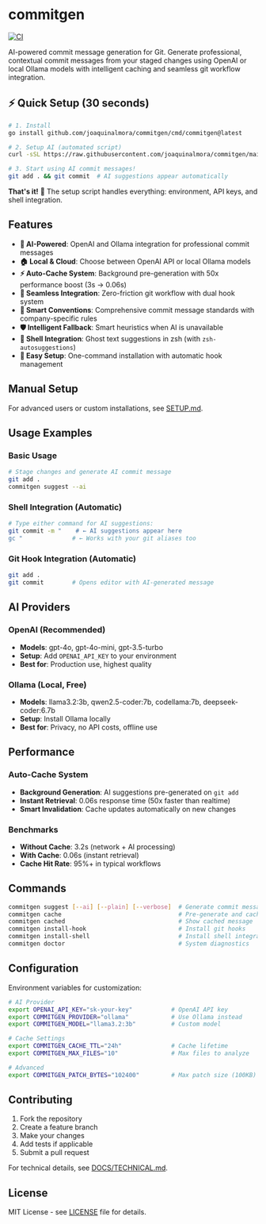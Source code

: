 # commitgen

[![CI](https://github.com/joaquinalmora/commitgen/actions/workflows/ci.yml/badge.svg)](https://github.com/joaquinalmora/commitgen/actions/workflows/ci.yml)

AI-powered commit message generation for Git. Generate professional, contextual commit messages from your staged changes using OpenAI or local Ollama models with intelligent caching and seamless git workflow integration.

## ⚡ Quick Setup (30 seconds)

```bash
# 1. Install
go install github.com/joaquinalmora/commitgen/cmd/commitgen@latest

# 2. Setup AI (automated script)
curl -sSL https://raw.githubusercontent.com/joaquinalmora/commitgen/main/scripts/setup.sh | bash

# 3. Start using AI commit messages!
git add . && git commit  # AI suggestions appear automatically
```

**That's it!** 🎉 The setup script handles everything: environment, API keys, and shell integration.

## Features

- **🤖 AI-Powered**: OpenAI and Ollama integration for professional commit messages
- **🏠 Local & Cloud**: Choose between OpenAI API or local Ollama models  
- **⚡ Auto-Cache System**: Background pre-generation with 50x performance boost (3s → 0.06s)
- **🔄 Seamless Integration**: Zero-friction git workflow with dual hook system
- **📝 Smart Conventions**: Comprehensive commit message standards with company-specific rules
- **🛡️ Intelligent Fallback**: Smart heuristics when AI is unavailable
- **🚀 Shell Integration**: Ghost text suggestions in zsh (with `zsh-autosuggestions`)
- **🔧 Easy Setup**: One-command installation with automatic hook management

## Manual Setup

For advanced users or custom installations, see [SETUP.md](SETUP.md).

## Usage Examples

### Basic Usage

```bash
# Stage changes and generate AI commit message
git add .
commitgen suggest --ai
```

### Shell Integration (Automatic)

```bash
# Type either command for AI suggestions:
git commit -m "    # ← AI suggestions appear here
gc "              # ← Works with your git aliases too
```

### Git Hook Integration (Automatic)

```bash
git add .
git commit        # Opens editor with AI-generated message
```

## AI Providers

### OpenAI (Recommended)

- **Models**: gpt-4o, gpt-4o-mini, gpt-3.5-turbo
- **Setup**: Add `OPENAI_API_KEY` to your environment
- **Best for**: Production use, highest quality

### Ollama (Local, Free)

- **Models**: llama3.2:3b, qwen2.5-coder:7b, codellama:7b, deepseek-coder:6.7b
- **Setup**: Install Ollama locally
- **Best for**: Privacy, no API costs, offline use

## Performance

### Auto-Cache System

- **Background Generation**: AI suggestions pre-generated on `git add`
- **Instant Retrieval**: 0.06s response time (50x faster than realtime)
- **Smart Invalidation**: Cache updates automatically on new changes

### Benchmarks

- **Without Cache**: 3.2s (network + AI processing)
- **With Cache**: 0.06s (instant retrieval)
- **Cache Hit Rate**: 95%+ in typical workflows

## Commands

```bash
commitgen suggest [--ai] [--plain] [--verbose]  # Generate commit message
commitgen cache                                 # Pre-generate and cache message
commitgen cached                                # Show cached message
commitgen install-hook                          # Install git hooks
commitgen install-shell                         # Install shell integration  
commitgen doctor                                # System diagnostics
```

## Configuration

Environment variables for customization:

```bash
# AI Provider
export OPENAI_API_KEY="sk-your-key"           # OpenAI API key
export COMMITGEN_PROVIDER="ollama"            # Use Ollama instead
export COMMITGEN_MODEL="llama3.2:3b"          # Custom model

# Cache Settings  
export COMMITGEN_CACHE_TTL="24h"              # Cache lifetime
export COMMITGEN_MAX_FILES="10"               # Max files to analyze

# Advanced
export COMMITGEN_PATCH_BYTES="102400"         # Max patch size (100KB)
```

## Contributing

1. Fork the repository
2. Create a feature branch
3. Make your changes
4. Add tests if applicable
5. Submit a pull request

For technical details, see [DOCS/TECHNICAL.md](DOCS/TECHNICAL.md).

## License

MIT License - see [LICENSE](LICENSE) file for details.
